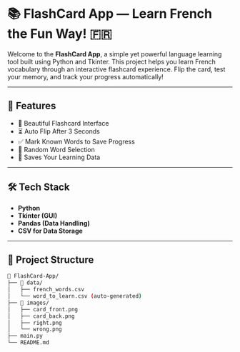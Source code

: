 # 📚 FlashCard App — Learn French the Fun Way! 🇫🇷

Welcome to the **FlashCard App**, a simple yet powerful language learning tool built using Python and Tkinter. This project helps you learn French vocabulary through an interactive flashcard experience. Flip the card, test your memory, and track your progress automatically!

---

## 🚀 Features

- 🎴 Beautiful Flashcard Interface
- ⏳ Auto Flip After 3 Seconds
- ✅ Mark Known Words to Save Progress
- 🔄 Random Word Selection
- 💾 Saves Your Learning Data

---

## 🛠️ Tech Stack

- **Python**
- **Tkinter (GUI)**
- **Pandas (Data Handling)**
- **CSV for Data Storage**

---

## 📂 Project Structure

```bash
📁 FlashCard-App/
├── 📁 data/
│   ├── french_words.csv
│   └── word_to_learn.csv (auto-generated)
├── 📁 images/
│   ├── card_front.png
│   ├── card_back.png
│   ├── right.png
│   └── wrong.png
├── main.py
└── README.md
